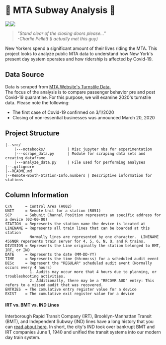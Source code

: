 # 🚂 MTA Subway Analysis 🚂  
<img src="https://img.shields.io/badge/python%20-%2314354C.svg?&style=for-the-badge&logo=python&logoColor=white"/><img src="https://img.shields.io/badge/pandas%20-%23150458.svg?&style=for-the-badge&logo=pandas&logoColor=white" />
> *"Stand clear of the closing doors please..."  
> -Charlie Pellett (I actually met this guy)*  

New Yorkers spend a significant amount of their lives riding the MTA. This project looks to analyze public MTA data to understand how New York's present day system operates and how ridership is affected by Covid-19.

## Data Source
Data is scraped from [MTA Website's Turnstile Data.](http://web.mta.info/developers/turnstile.html)  
The focus of the analysis is to compare passenger behavior pre and post Covid-19 quarantine. For this purpose, we will examine 2020's turnstile data. Please note the following:
 - The first case of Covid-19 confirmed on 3/1/2020  
 - Closing of non-essential businesses was announced March 20, 2020  

## Project Structure
```
|--src/
    |---notebooks/          | Misc jupyter nbs for experimentation
    |---scrape_data.py      | Module for scraping data sets and creating dataframe
    |---analyze_data.py     | File used for performing analyses
|--.gitignore
|--README.md
|--Remote-Booth-Station-Info.numbers | Descriptive information for stations
```

## Column Information
```
C/A      = Control Area (A002)
UNIT     = Remote Unit for a station (R051)
SCP      = Subunit Channel Position represents an specific address for a device (02-00-00)
STATION  = Represents the station name the device is located at
LINENAME = Represents all train lines that can be boarded at this station
           Normally lines are represented by one character.  LINENAME 456NQR repersents train server for 4, 5, 6, N, Q, and R trains.
DIVISION = Represents the Line originally the station belonged to BMT, IRT, or IND   
DATE     = Represents the date (MM-DD-YY)
TIME     = Represents the time (hh:mm:ss) for a scheduled audit event
DESc     = Represent the "REGULAR" scheduled audit event (Normally occurs every 4 hours)
           1. Audits may occur more that 4 hours due to planning, or troubleshooting activities. 
           2. Additionally, there may be a "RECOVR AUD" entry: This refers to a missed audit that was recovered. 
ENTRIES  = The comulative entry register value for a device
EXIST    = The cumulative exit register value for a device
```
####  IRT vs. BMT vs. IND Lines  
Interborough Rapid Transit Company (IRT), Brooklyn-Manhattan Transit (BMT), and Independent Subway (IND) lines have a long history that you can [read about here](https://www.nycsubway.org/wiki/Subway_FAQ:_Which_Lines_Were_Former_IRT,_IND,_BMT#:~:text=The%20trains%20of%20the%20BMT,car%20to%20platform%20is%20unsafe.). In short, the city's IND took over bankrupt BMT and IRT companies June 1, 1940 and unified the transit systems into our modern day train system.